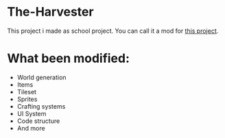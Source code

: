 # The-Harvester
This project i made as school project.
You can call it a mod for [this project](https://github.com/skeeto/Minicraft/tree/master/src/com/mojang/ld22).
# What been modified:
 - World generation
 - Items
 - Tileset
 - Sprites
 - Crafting systems
 - UI System
 - Code structure
 - And more
